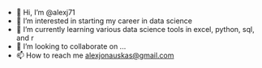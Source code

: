 - 👋 Hi, I’m @alexj71
- 👀 I’m interested in starting my career in data science
- 🌱 I’m currently learning various data science tools in excel, python, sql, and r
- 💞️ I’m looking to collaborate on ...
- 📫 How to reach me alexjonauskas@gmail.com

<!---
alexj71/alexj71 is a ✨ special ✨ repository because its `README.md` (this file) appears on your GitHub profile.
You can click the Preview link to take a look at your changes.
--->
